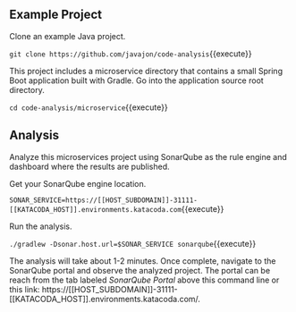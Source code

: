 ## Example Project ##

Clone an example Java project.

`git clone https://github.com/javajon/code-analysis`{{execute}}

This project includes a microservice directory that contains a small Spring Boot application built with Gradle. Go into the application source root directory.

`cd code-analysis/microservice`{{execute}}

## Analysis ##

Analyze this microservices project using SonarQube as the rule engine and dashboard where the results are published.

Get your SonarQube engine location.

`SONAR_SERVICE=https://[[HOST_SUBDOMAIN]]-31111-[[KATACODA_HOST]].environments.katacoda.com`{{execute}}

Run the analysis.

`./gradlew -Dsonar.host.url=$SONAR_SERVICE sonarqube`{{execute}}

The analysis will take about 1-2 minutes. Once complete, navigate to the SonarQube portal and observe the analyzed project. The portal can be reach from the tab labeled _SonarQube Portal_ above this command line or this link: https://[[HOST_SUBDOMAIN]]-31111-[[KATACODA_HOST]].environments.katacoda.com/.
